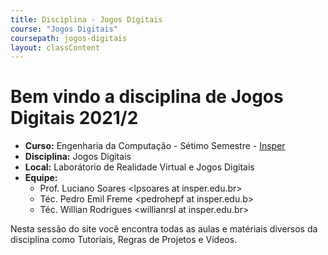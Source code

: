 ```yaml
---
title: Disciplina - Jogos Digitais
course: "Jogos Digitais"
coursepath: jogos-digitais
layout: classContent
---
```


# Bem vindo a disciplina de Jogos Digitais 2021/2

- **Curso:** Engenharia da Computação - Sétimo Semestre - [Insper](https://www.insper.edu.br/)
- **Disciplina:** Jogos Digitais
- **Local:** Laborátorio de Realidade Virtual e Jogos Digitais
- **Equipe:**
	- Prof. Luciano Soares \<lpsoares at insper.edu.br\>
	- Téc. Pedro Emil Freme \<pedrohepf at insper.edu.b\>
	- Téc. Willian Rodrigues \<willianrsl at insper.edu.br\>

Nesta sessão do site você encontra todas as aulas e matériais diversos da disciplina como Tutoriais, Regras de Projetos e Vídeos.


